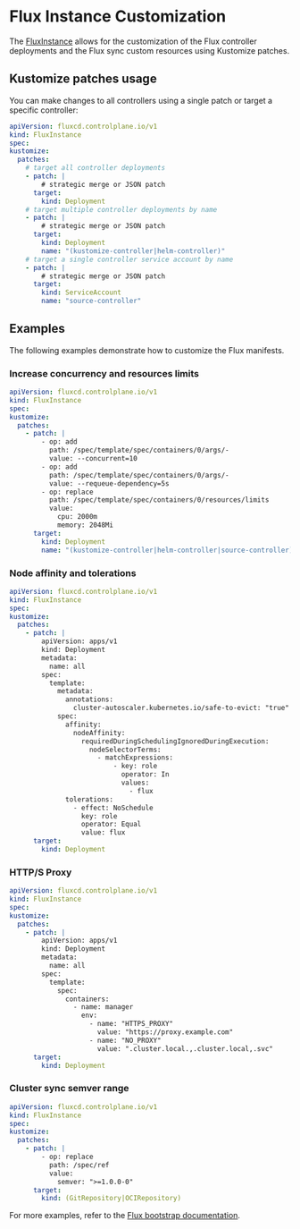 # Flux Instance Customization

The [FluxInstance](fluxinstance.md) allows for the customization of the
Flux controller deployments and the Flux sync custom resources using Kustomize patches.

## Kustomize patches usage

You can make changes to all controllers using a single patch
or target a specific controller:

```yaml
apiVersion: fluxcd.controlplane.io/v1
kind: FluxInstance
spec:
kustomize:
  patches:
    # target all controller deployments
    - patch: |
        # strategic merge or JSON patch
      target:
        kind: Deployment
    # target multiple controller deployments by name
    - patch: |
        # strategic merge or JSON patch      
      target:
        kind: Deployment
        name: "(kustomize-controller|helm-controller)"
    # target a single controller service account by name
    - patch: |
        # strategic merge or JSON patch     
      target:
        kind: ServiceAccount
        name: "source-controller"
```

## Examples

The following examples demonstrate how to customize the Flux manifests.

### Increase concurrency and resources limits

```yaml
apiVersion: fluxcd.controlplane.io/v1
kind: FluxInstance
spec:
kustomize:
  patches:
    - patch: |
        - op: add
          path: /spec/template/spec/containers/0/args/-
          value: --concurrent=10
        - op: add
          path: /spec/template/spec/containers/0/args/-
          value: --requeue-dependency=5s 
        - op: replace
          path: /spec/template/spec/containers/0/resources/limits
          value:
            cpu: 2000m
            memory: 2048Mi
      target:
        kind: Deployment
        name: "(kustomize-controller|helm-controller|source-controller)"
```

### Node affinity and tolerations

```yaml
apiVersion: fluxcd.controlplane.io/v1
kind: FluxInstance
spec:
kustomize:
  patches:
    - patch: |
        apiVersion: apps/v1
        kind: Deployment
        metadata:
          name: all
        spec:
          template:
            metadata:
              annotations:
                cluster-autoscaler.kubernetes.io/safe-to-evict: "true"
            spec:
              affinity:
                nodeAffinity:
                  requiredDuringSchedulingIgnoredDuringExecution:
                    nodeSelectorTerms:
                      - matchExpressions:
                          - key: role
                            operator: In
                            values:
                              - flux
              tolerations:
                - effect: NoSchedule
                  key: role
                  operator: Equal
                  value: flux      
      target:
        kind: Deployment
```

### HTTP/S Proxy

```yaml
apiVersion: fluxcd.controlplane.io/v1
kind: FluxInstance
spec:
kustomize:
  patches:
    - patch: |
        apiVersion: apps/v1
        kind: Deployment
        metadata:
          name: all
        spec:
          template:
            spec:
              containers:
                - name: manager
                  env:
                    - name: "HTTPS_PROXY"
                      value: "https://proxy.example.com"
                    - name: "NO_PROXY"
                      value: ".cluster.local.,.cluster.local,.svc"      
      target:
        kind: Deployment
```

### Cluster sync semver range

```yaml
apiVersion: fluxcd.controlplane.io/v1
kind: FluxInstance
spec:
kustomize:
  patches:
    - patch: |
        - op: replace
          path: /spec/ref
          value:
            semver: ">=1.0.0-0"
      target:
        kind: (GitRepository|OCIRepository)
```

For more examples, refer to the [Flux bootstrap documentation](https://fluxcd.io/flux/installation/configuration/).
